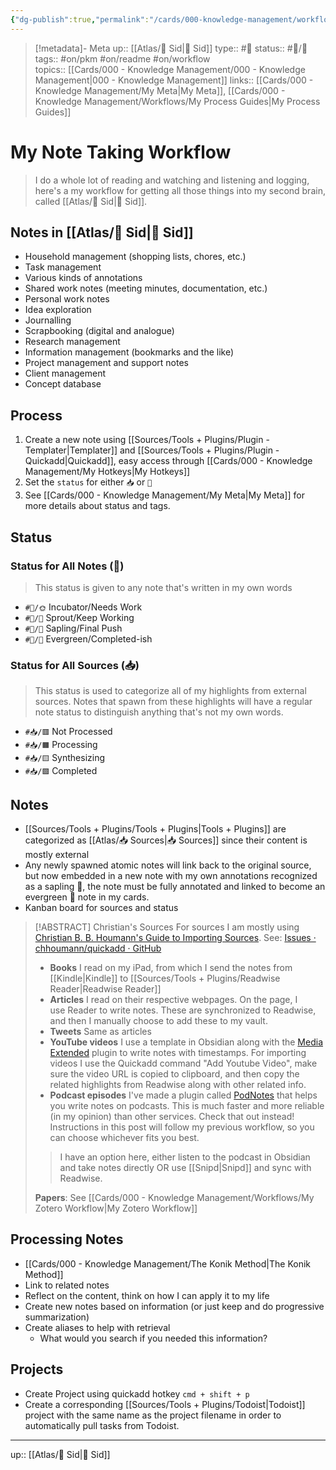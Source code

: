 ```yaml
---
{"dg-publish":true,"permalink":"/cards/000-knowledge-management/workflows/my-note-taking-workflow/"}
---
```


> [!metadata]- Meta
> up:: [[Atlas/🧠 Sid\|🧠 Sid]]
> type:: #📝 
> status:: #📝/🌱
> tags:: #on/pkm #on/readme #on/workflow  
> topics:: [[Cards/000 - Knowledge Management/000 - Knowledge Management\|000 - Knowledge Management]]
> links:: [[Cards/000 - Knowledge Management/My Meta\|My Meta]], [[Cards/000 - Knowledge Management/Workflows/My Process Guides\|My Process Guides]]

# My Note Taking Workflow

> I do a whole lot of reading and watching and listening and logging, here's a my workflow for getting all those things into my second brain, called [[Atlas/🧠 Sid\|🧠 Sid]]. 

## Notes in [[Atlas/🧠 Sid\|🧠 Sid]]
-   Household management (shopping lists, chores, etc.)
-   Task management
-   Various kinds of annotations
-   Shared work notes (meeting minutes, documentation, etc.)
-   Personal work notes
-   Idea exploration
-   Journalling
-   Scrapbooking (digital and analogue)
-   Research management
-   Information management (bookmarks and the like)
-   Project management and support notes
-   Client management
-   Concept database

## Process
1. Create a new note using [[Sources/Tools + Plugins/Plugin - Templater\|Templater]] and [[Sources/Tools + Plugins/Plugin - Quickadd\|Quickadd]], easy access through [[Cards/000 - Knowledge Management/My Hotkeys\|My Hotkeys]]
2. Set the `status` for either `📥` or `📝`
3. See [[Cards/000 - Knowledge Management/My Meta\|My Meta]] for more details about status and tags.

## Status

### Status for All Notes (📝)
> This status is given to any note that's written in my own words
- `#📝/🌞` Incubator/Needs Work
- `#📝/🌱` Sprout/Keep Working
- `#📝/🌿` Sapling/Final Push
- `#📝/🌲` Evergreen/Completed-ish

### Status for All Sources (📥)
> This status is used to categorize all of my highlights from external sources. Notes that spawn from these highlights will have a regular note status to distinguish anything that's not my own words. 
-   `#📥/🟥️` Not Processed
-   `#📥/🟧️️` Processing
-   `#📥/🟨` Synthesizing
-   `#📥/🟩` Completed

## Notes
- [[Sources/Tools + Plugins/Tools + Plugins\|Tools + Plugins]] are categorized as [[Atlas/📥 Sources\|📥 Sources]] since their content is mostly external 
- Any newly spawned atomic notes will link back to the original source, but now embedded in a new note with my own annotations recognized as a sapling 🌿, the note must be fully annotated and linked to become an evergreen 🌲 note in my cards.
- Kanban board for sources and status

> [!ABSTRACT] Christian's Sources
> For sources I am mostly using [Christian B. B. Houmann's Guide to Importing Sources](https://bagerbach.com/blog/importing-source-notes-to-obsidian). 
> See: [Issues · chhoumann/quickadd · GitHub](https://github.com/chhoumann/quickadd/issues)
> - **Books** I read on my iPad, from which I send the notes from [[Kindle\|Kindle]] to [[Sources/Tools + Plugins/Readwise Reader\|Readwise Reader]]
> - **Articles** I read on their respective webpages. On the page, I use Reader to write notes. These are synchronized to Readwise, and then I manually choose to add these to my vault.
> - **Tweets** Same as articles
> - **YouTube videos** I use a template in Obsidian along with the [Media Extended](https://github.com/aidenlx/media-extended) plugin to write notes with timestamps. For importing videos I use the Quickadd command "Add Youtube Video", make sure the video URL is copied to clipboard, and then copy the related highlights from Readwise along with other related info.
> - **Podcast episodes** I've made a plugin called [PodNotes](https://www.youtube.com/watch?v=SGLfuN15uJY) that helps you write notes on podcasts. This is much faster and more reliable (in my opinion) than other services. Check that out instead! Instructions in this post will follow my previous workflow, so you can choose whichever fits you best.
>> I have an option here, either listen to the podcast in Obsidian and take notes directly OR use [[Snipd\|Snipd]] and sync with Readwise.
>
> **Papers**: See [[Cards/000 - Knowledge Management/Workflows/My Zotero Workflow\|My Zotero Workflow]]

## Processing Notes
- [[Cards/000 - Knowledge Management/The Konik Method\|The Konik Method]]
- Link to related notes
- Reflect on the content, think on how I can apply it to my life
- Create new notes based on information (or just keep and do progressive summarization)
- Create aliases to help with retrieval
	- What would you search if you needed this information?

## Projects
- Create Project using quickadd hotkey `cmd + shift + p`
- Create a corresponding [[Sources/Tools + Plugins/Todoist\|Todoist]] project with the same name as the project filename in order to automatically pull tasks from Todoist.
---

up:: [[Atlas/🧠 Sid\|🧠 Sid]]
